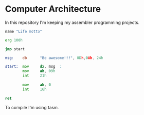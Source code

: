 # Computer Architecture

In this repository I'm keeping my assembler programming projects.

```asm
name "Life motto"

org 100h

jmp start       

msg:    db      "Be awesome!!!", 0Dh,0Ah, 24h

start:  mov     dx, msg  ;
        mov     ah, 09h  
        int     21h      
        
        mov     ah, 0 
        int     16h     
        
ret
```

To compile I'm using tasm.

